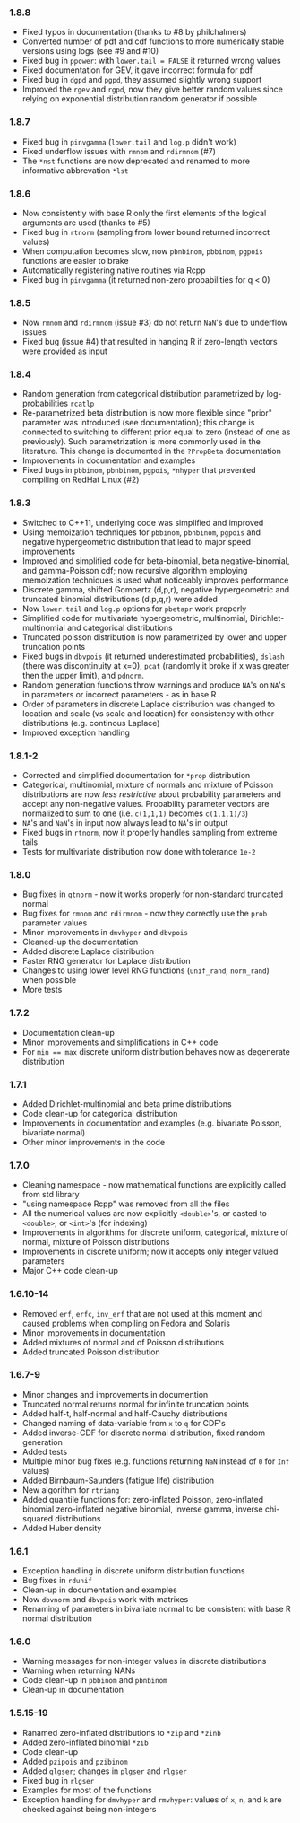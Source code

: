 
### 1.8.8

* Fixed typos in documentation (thanks to #8 by philchalmers)
* Converted number of pdf and cdf functions to more numerically stable
  versions using logs (see #9 and #10)
* Fixed bug in `ppower`: with `lower.tail = FALSE` it returned wrong values
* Fixed documentation for GEV, it gave incorrect formula for pdf
* Fixed bug in `dgpd` and `pgpd`, they assumed slightly wrong support 
* Improved the `rgev` and `rgpd`, now they give better random values since 
  relying on exponential distribution random generator if possible

### 1.8.7

* Fixed bug in `pinvgamma` (`lower.tail` and `log.p` didn't work)
* Fixed underflow issues with `rmnom` and `rdirmnom` (#7)
* The `*nst` functions are now deprecated and renamed to more informative
  abbrevation `*lst`

### 1.8.6

* Now consistently with base R only the first elements of the logical
  arguments are used (thanks to #5)
* Fixed bug in `rtnorm` (sampling from lower bound returned incorrect
  values)
* When computation becomes slow, now `pbnbinom`, `pbbinom`, `pgpois`
  functions are easier to brake
* Automatically registering native routines via Rcpp
* Fixed bug in `pinvgamma` (it returned non-zero probabilities for
  q < 0)
  
### 1.8.5

* Now `rmnom` and `rdirmnom` (issue #3) do not return `NaN`'s due to
  underflow issues
* Fixed bug (issue #4) that resulted in hanging R if zero-length vectors
  were provided as input

### 1.8.4

* Random generation from categorical distribution parametrized by
  log-probabilities `rcatlp`
* Re-parametrized beta distribution is now more flexible since
  "prior" parameter was introduced (see documentation); this change
  is connected to switching to different prior equal to zero
  (instead of one as previously). Such parametrization is more
  commonly used in the literature. This change is documented in
  the `?PropBeta` documentation
* Improvements in documentation and examples
* Fixed bugs in `pbbinom`, `pbnbinom`, `pgpois`, `*nhyper` that
  prevented compiling on RedHat Linux (#2)

### 1.8.3

* Switched to C++11, underlying code was simplified and improved
* Using memoization techniques for `pbbinom`, `pbnbinom`, `pgpois` and
  negative hypergeometric distribution that lead to major speed improvements
* Improved and simplified code for beta-binomial, beta negative-binomial,
  and gamma-Poisson cdf; now recursive algorithm employing memoization techniques
  is used what noticeably improves performance
* Discrete gamma, shifted Gompertz (d,p,r), negative hypergeometric and
  truncated binomial distributions (d,p,q,r) were added
* Now `lower.tail` and `log.p` options for `pbetapr` work properly
* Simplified code for multivariate hypergeometric, multinomial,
  Dirichlet-multinomial and categorical distributions
* Truncated poisson distribution is now parametrized by lower and upper
  truncation points
* Fixed bugs in `dbvpois` (it returned underestimated probabilities),
  `dslash` (there was discontinuity at x=0), `pcat` (randomly it broke
  if x was greater then the upper limit), and `pdnorm`.
* Random generation functions throw warnings and produce `NA`'s on `NA`'s in
  parameters or incorrect parameters - as in base R
* Order of parameters in discrete Laplace distribution was changed to
  location and scale (vs scale and location) for consistency with other
  distributions (e.g. continous Laplace)
* Improved exception handling


### 1.8.1-2

* Corrected and simplified documentation for `*prop` distribution
* Categorical, multinomial, mixture of normals and mixture of Poisson
  distributions are now *less restrictive* about probability parameters
  and accept any non-negative values. Probability parameter vectors are
  normalized to sum to one (i.e. `c(1,1,1)` becomes `c(1,1,1)/3`)
* `NA`'s and `NaN`'s in input now always lead to `NA`'s in output
* Fixed bugs in `rtnorm`, now it properly handles sampling from extreme
  tails
* Tests for multivariate distribution now done
  with tolerance `1e-2`

### 1.8.0

* Bug fixes in `qtnorm` - now it works properly for
  non-standard truncated normal
* Bug fixes for `rmnom` and `rdirmnom` - now they correctly
  use the `prob` parameter values
* Minor improvements in `dmvhyper` and `dbvpois`
* Cleaned-up the documentation
* Added discrete Laplace distribution
* Faster RNG generator for Laplace distribution
* Changes to using lower level RNG functions
  (`unif_rand`, `norm_rand`) when possible
* More tests

### 1.7.2

* Documentation clean-up
* Minor improvements and simplifications in C++ code
* For `min == max` discrete uniform distribution behaves now
  as degenerate distribution

### 1.7.1

* Added Dirichlet-multinomial and beta prime distributions
* Code clean-up for categorical distribution
* Improvements in documentation and examples (e.g. bivariate Poisson,
  bivariate normal)
* Other minor improvements in the code

### 1.7.0

* Cleaning namespace - now mathematical functions are explicitly
  called from std library
* "using namespace Rcpp" was removed from all the files
* All the numerical values are now explicitly `<double>`'s,
  or casted to `<double>`; or `<int>`'s (for indexing)
* Improvements in algorithms for discrete uniform, categorical,
  mixture of normal, mixture of Poisson distributions
* Improvements in discrete uniform; now it accepts only integer
  valued parameters
* Major C++ code clean-up

### 1.6.10-14

* Removed `erf`, `erfc`, `inv_erf` that are not used at this moment and
  caused problems when compiling on Fedora and Solaris
* Minor improvements in documentation
* Added mixtures of normal and of Poisson distributions
* Added truncated Poisson distribution

### 1.6.7-9

* Minor changes and improvements in documention
* Truncated normal returns normal for infinite truncation points
* Added half-t, half-normal and half-Cauchy distributions
* Changed naming of data-variable from `x` to `q` for CDF's
* Added inverse-CDF for discrete normal distribution, fixed 
  random generation
* Added tests
* Multiple minor bug fixes (e.g. functions returning `NaN`
  instead of `0` for `Inf` values)
* Added Birnbaum-Saunders (fatigue life) distribution
* New algorithm for `rtriang`
* Added quantile functions for: zero-inflated Poisson, zero-inflated binomial
  zero-inflated negative binomial, inverse gamma, inverse chi-squared
  distributions
* Added Huber density

### 1.6.1

* Exception handling in discrete uniform distribution functions
* Bug fixes in `rdunif`
* Clean-up in documentation and examples
* Now `dbvnorm` and `dbvpois` work with matrixes
* Renaming of parameters in bivariate normal to be consistent with
  base R normal distribution

### 1.6.0

* Warning messages for non-integer values in discrete distributions
* Warning when returning NANs
* Code clean-up in `pbbinom` and `pbnbinom`
* Clean-up in documentation

### 1.5.15-19

* Ranamed zero-inflated distributions to `*zip` and `*zinb`
* Added zero-inflated binomial `*zib`
* Code clean-up
* Added `pzipois` and `pzibinom`
* Added `qlgser`; changes in `plgser` and `rlgser`
* Fixed bug in `rlgser`
* Examples for most of the functions
* Exception handling for `dmvhyper` and `rmvhyper`: values of `x`, `n`,
  and `k` are checked against being non-integers

